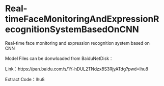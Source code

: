 # Real-timeFaceMonitoringAndExpressionRecognitionSystemBasedOnCNN
Real-time face monitoring and expression recognition system based on CNN

Model Files can be donwloaded from BaiduNetDisk：

Link：https://pan.baidu.com/s/1Y-hDUL2TNdzx8S3RjyATdg?pwd=lhu8

Extract Code：lhu8 
